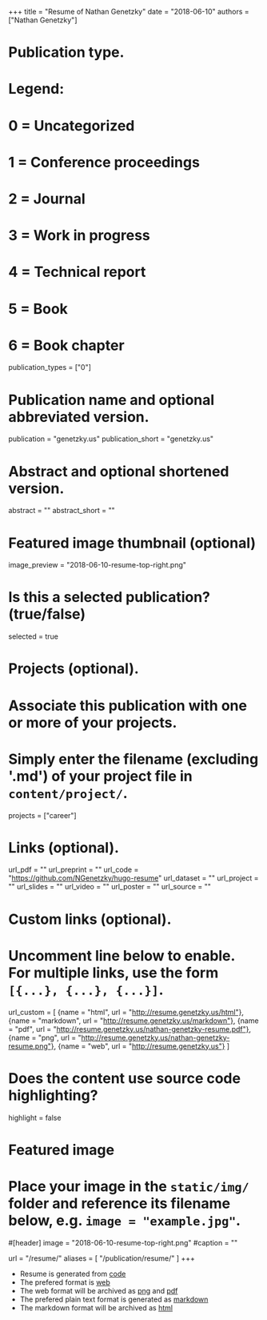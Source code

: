+++
title = "Resume of Nathan Genetzky"
date = "2018-06-10"
authors = ["Nathan Genetzky"]

# Publication type.
# Legend:
# 0 = Uncategorized
# 1 = Conference proceedings
# 2 = Journal
# 3 = Work in progress
# 4 = Technical report
# 5 = Book
# 6 = Book chapter
publication_types = ["0"]

# Publication name and optional abbreviated version.
publication = "genetzky.us"
publication_short = "genetzky.us"

# Abstract and optional shortened version.
abstract = ""
abstract_short = ""

# Featured image thumbnail (optional)
image_preview = "2018-06-10-resume-top-right.png"

# Is this a selected publication? (true/false)
selected = true

# Projects (optional).
#   Associate this publication with one or more of your projects.
#   Simply enter the filename (excluding '.md') of your project file in `content/project/`.
projects = ["career"]

# Links (optional).
url_pdf = ""
url_preprint = ""
url_code = "https://github.com/NGenetzky/hugo-resume"
url_dataset = ""
url_project = ""
url_slides = ""
url_video = ""
url_poster = ""
url_source = ""

# Custom links (optional).
#   Uncomment line below to enable. For multiple links, use the form `[{...}, {...}, {...}]`.
url_custom = [
    {name = "html", url = "http://resume.genetzky.us/html"},
    {name = "markdown", url = "http://resume.genetzky.us/markdown"},
    {name = "pdf", url = "http://resume.genetzky.us/nathan-genetzky-resume.pdf"},
    {name = "png", url = "http://resume.genetzky.us/nathan-genetzky-resume.png"},
    {name = "web", url = "http://resume.genetzky.us"}
]

# Does the content use source code highlighting?
highlight = false

# Featured image
# Place your image in the `static/img/` folder and reference its filename below, e.g. `image = "example.jpg"`.
#[header]
image = "2018-06-10-resume-top-right.png"
#caption = ""


url = "/resume/"
aliases = [
    "/publication/resume/"
]
+++

- Resume is generated from [code](https://github.com/NGenetzky/hugo-resume)
- The prefered format is [web](http://resume.genetzky.us)
- The web format will be archived as
  [png](http://resume.genetzky.us/nathan-genetzky-resume.png) and
  [pdf](http://resume.genetzky.us/nathan-genetzky-resume.pdf)
- The prefered plain text format is generated as 
  [markdown](http://resume.genetzky.us/markdown)
- The markdown format will be archived as
  [html](http://resume.genetzky.us/html)

